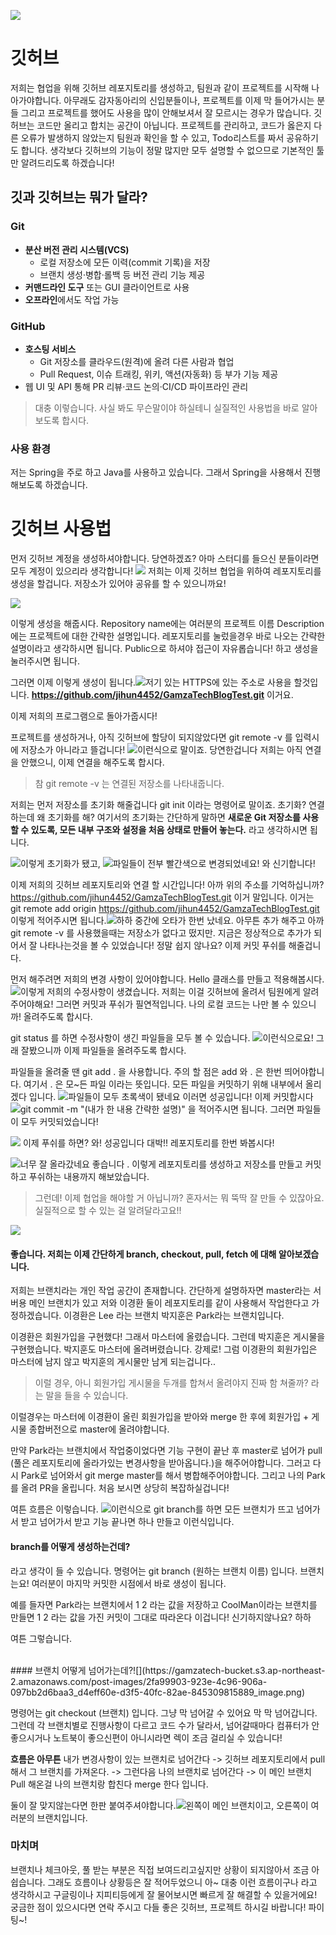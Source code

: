 ![](https://gamzatech-bucket.s3.ap-northeast-2.amazonaws.com/post-images/8d211878-c2fe-4f4c-a17e-6e21a5853133_63993e74-2b0b-4b1c-978b-0b4aafaf3192_image.png)

# 깃허브

저희는 협업을 위해 깃허브 레포지토리를 생성하고, 팀원과 같이 프로젝트를 시작해 나아가야합니다.
아무래도 감자동아리의 신입분들이나, 프로젝트를 이제 막 들어가시는 분들 그리고 프로젝트를 했어도 사용을 많이 안해보셔서 잘 모르시는 경우가 많습니다.
깃허브는 코드만 올리고 합치는 공간이 아닙니다. 프로젝트를 관리하고, 코드가 옳은지 다른 오류가 발생하지 않았는지 팀원과 확인을 할 수 있고,
Todo리스트를 짜서 공유하기도 합니다. 생각보다 깃허브의 기능이 정말 많지만 모두 설명할 수 없으므로 기본적인 툴만 알려드리도록 하겠습니다!

## 깃과 깃허브는 뭐가 달라?

### Git

* **분산 버전 관리 시스템(VCS)**
    * 로컬 저장소에 모든 이력(commit 기록)을 저장
    * 브랜치 생성·병합·롤백 등 버전 관리 기능 제공
* **커맨드라인 도구** 또는 GUI 클라이언트로 사용
* **오프라인**에서도 작업 가능

### GitHub

* **호스팅 서비스**
    * Git 저장소를 클라우드(원격)에 올려 다른 사람과 협업
    * Pull Request, 이슈 트래킹, 위키, 액션(자동화) 등 부가 기능 제공
* 웹 UI 및 API 통해 PR 리뷰·코드 논의·CI/CD 파이프라인 관리

> 대충 이렇습니다. 사실 봐도 무슨말이야 하실테니 실질적인 사용법을 바로 알아보도록 합시다.

### 사용 환경

저는 Spring을 주로 하고 Java를 사용하고 있습니다. 그래서 Spring을 사용해서 진행해보도록 하겠습니다.

# 깃허브 사용법

먼저 깃허브 계정을 생성하셔야합니다. 당연하겠죠? 아마 스터디를 들으신 분들이라면 모두 계정이 있으리라 생각합니다!
![](https://gamzatech-bucket.s3.ap-northeast-2.amazonaws.com/post-images/b9344861-1047-47d9-8bfb-5f8e76f46496_c03ac372-7aa5-42a5-9489-9c8d8948766c_image.png)
저희는 이제 깃허브 협업을 위하여 레포지토리를 생성을 할겁니다. 저장소가 있어야 공유를 할 수 있으니까요!

![](https://gamzatech-bucket.s3.ap-northeast-2.amazonaws.com/post-images/239afd0b-0ce5-42c1-bdb8-4eeeb3ae6a1e_4f6b5623-65e1-4601-8039-eaa8f3cb58cf_image.png)

이렇게 생성을 해줍시다. Repository name에는 여러분의 프로젝트 이름
Description에는 프로젝트에 대한 간략한 설명입니다. 레포지토리를 눌렀을경우 바로 나오는 간략한 설명이라고 생각하시면 됩니다.
Public으로 하셔야 접근이 자유롭습니다! 하고 생성을 눌러주시면 됩니다.

그러면 이제 이렇게 생성이 됩니다.![](https://gamzatech-bucket.s3.ap-northeast-2.amazonaws.com/post-images/b610ddf9-77c1-4ab8-b90d-9c8ebe737128_011f8739-ec32-4747-97dc-382f04e0d6ac_image.png)저기 있는 HTTPS에 있는 주소로 사용을 할것입니다.
**https://github.com/jihun4452/GamzaTechBlogTest.git** 이거요.

이제 저희의 프로그램으로 돌아가줍시다!

프로젝트를 생성하거나, 아직 깃허브에 할당이 되지않았다면 git remote -v 를 입력시에 저장소가 아니라고 뜰겁니다!
![](https://gamzatech-bucket.s3.ap-northeast-2.amazonaws.com/post-images/498a515c-4337-4067-89e7-e4098e38eb19_55853d72-a9bf-4412-973a-ef07e067ff27_image.png)이런식으로 말이죠. 당연한겁니다 저희는 아직 연결을 안했으니, 이제 연결을 해주도록 합시다.

> 참 git remote -v 는 연결된 저장소를 나타내줍니다.

저희는 먼저 저장소를 초기화 해줄겁니다 git init 이라는 명령어로 말이죠. 초기화? 연결하는데 왜 초기화를 해?
여기서의 초기화는 간단하게 말하면 **새로운 Git 저장소를 사용할 수 있도록, 모든 내부 구조와 설정을 처음 상태로 만들어 놓는다.** 라고 생각하시면 됩니다.

![](https://gamzatech-bucket.s3.ap-northeast-2.amazonaws.com/post-images/bae4c25a-4001-48c3-a8ff-8c68a44b8eb4_3ffa86b1-e402-4479-99d3-f7eb020d75b5_image.png)이렇게 초기화가 됐고, ![](https://gamzatech-bucket.s3.ap-northeast-2.amazonaws.com/post-images/b1aac0e7-7ef0-4972-9e05-0ae2ac60ee24_9fbd8f22-847b-443a-98eb-3d9f6758f905_image.png)파일들이 전부 빨간색으로 변경되었네요! 와 신기합니다!

이제 저희의 깃허브 레포지토리와 연결 할 시간입니다! 아까 위의 주소를 기억하십니까? https://github.com/jihun4452/GamzaTechBlogTest.git 이거 말입니다.
이거는 git remote add origin https://github.com/jihun4452/GamzaTechBlogTest.git 이렇게 적어주시면 됩니다.![](https://gamzatech-bucket.s3.ap-northeast-2.amazonaws.com/post-images/7421d856-5c00-469a-812b-745ff4d604ff_0c1f6936-5be8-4a04-9b15-629257790a03_image.png)하하 중간에 오타가 한번 났네요. 아무튼 추가 해주고 아까 git remote -v 를 사용했을때는 저장소가 없다고 떴지만. 지금은 정상적으로 추가가 되어서
잘 나타나는것을 볼 수 있었습니다! 정말 쉽지 않나요? 이제 커밋 푸쉬를 해줄겁니다.

먼저 해주려면 저희의 변경 사항이 있어야합니다. Hello 클래스를 만들고 적용해봅시다. ![](https://gamzatech-bucket.s3.ap-northeast-2.amazonaws.com/post-images/88f5378d-a7c5-459c-8e32-6ea91cb1dd10_5fd23813-3401-4785-9b06-a7d629a733a5_image.png)이렇게 저희의 수정사항이 생겼습니다. 저희는 이걸 깃허브에 올려서 팀원에게 알려주어야해요! 그러면 커밋과 푸쉬가 필연적입니다.
나의 로컬 코드는 나만 볼 수 있으니까! 올려주도록 합시다.

git status 를 하면 수정사항이 생긴 파일들을 모두 볼 수 있습니다.
![](https://gamzatech-bucket.s3.ap-northeast-2.amazonaws.com/post-images/df768a6d-9d2c-48b1-a74c-3a9a4b1bd223_cd8f0eb8-caf6-46bd-b5b6-2535e24e2197_image.png)이런식으로요! 그래 잘봤으니까 이제 파일들을 올려주도록 합시다.

파일들을 올려줄 땐 git add . 을 사용합니다. 주의 할 점은 add 와 . 은 한번 띄어야합니다. 여기서 . 은 모\~든 파일 이라는 뜻입니다. 모든 파일을 커밋하기 위해 내부에서 올리겠다 입니다.
![](https://gamzatech-bucket.s3.ap-northeast-2.amazonaws.com/post-images/32c7d724-8eb5-401f-bbc6-ef318f92d6d4_00263d66-6cef-4a6f-9ae5-3888ad017433_image.png)파일들이 모두 초록색이 됐네요 이러면 성공입니다! 이제 커밋합시다
![](https://gamzatech-bucket.s3.ap-northeast-2.amazonaws.com/post-images/3b1ba539-f6a9-488e-a640-f4ec46b6f781_96d6cbb7-7a2e-4d16-a20d-e1e5e17b15d1_image.png)git commit -m "(내가 한 내용 간략한 설명)" 을 적어주시면 됩니다. 그러면 파일들이 모두 커밋되었습니다!

![](https://gamzatech-bucket.s3.ap-northeast-2.amazonaws.com/post-images/cb547a0c-f000-4cbb-a87b-7cd2093cc511_ef503531-ad64-438e-a93e-e67f40b034b7_image.png)
이제 푸쉬를 하면? 와! 성공입니다 대박!! 레포지토리를 한번 봐봅시다!

![](https://gamzatech-bucket.s3.ap-northeast-2.amazonaws.com/post-images/e72dc89f-355c-45e4-b7eb-dad149de0fa2_e8a4eb75-99eb-4ce6-9d77-a16712680dfd_image.png)너무 잘 올라갔네요 좋습니다 . 이렇게 레포지토리를 생성하고 저장소를 만들고 커밋하고 푸쉬하는 내용까지 해보았습니다.

> 그런데! 이제 협업을 해야할 거 아닙니까? 혼자서는 뭐 뚝딱 잘 만들 수 있잖아요.
> 실질적으로 할 수 있는 걸 알려달라고요!!

![](https://gamzatech-bucket.s3.ap-northeast-2.amazonaws.com/post-images/bfdff7df-49f8-4621-966d-47234bc6966d_5a903750-6d5d-4cec-bcc9-44808402589e_image.png)

#### 좋습니다. 저희는 이제 간단하게 branch, checkout, pull, fetch 에 대해 알아보겠습니다.

저희는 브랜치라는 개인 작업 공간이 존재합니다. 간단하게 설명하자면 master라는 서버용 메인 브랜치가 있고 저와 이경환 둘이 레포지토리를 같이 사용해서 작업한다고 가정하겠습니다.
이경환은 Lee 라는 브랜치
박지훈은 Park라는 브랜치입니다.

이경환은 회원가입을 구현했다! 그래서 마스터에 올렸습니다. 그런데 박지훈은 게시물을 구현했습니다. 박지훈도 마스터에 올려버렸습니다. 강제로!
그럼 이경환의 회원가입은 마스터에 남지 않고 박지훈의 게시물만 남게 되는겁니다..

> 이럴 경우, 아니 회원가입 게시물을 두개를 합쳐서 올려야지 진짜 함 쳐줄까? 라는 말을 들을 수 있습니다.

이럴경우는 마스터에 이경환이 올린 회원가입을 받아와 merge 한 후에 회원가입 + 게시물 종합버전으로 master에 올려야합니다.

만약 Park라는 브랜치에서 작업중이었다면 기능 구현이 끝난 후 master로 넘어가 pull (풀은 레포지토리에 올라가있는 변경사항을 받아옵니다.)을 해주어야합니다.
그러고 다시 Park로 넘어와서 git merge master를 해서 병합해주어야합니다. 그리고 나의 Park를 올려 PR을 올립니다. 처음 보시면 상당히 복잡하실겁니다!

여튼 흐름은 이렇습니다.
![](https://gamzatech-bucket.s3.ap-northeast-2.amazonaws.com/post-images/06d4c55e-5d6c-4dd3-94ac-5269ba1ff372_a764d9c4-4487-4281-b287-02e2d862391a_image.png)이런식으로 git branch를 하면 모든 브랜치가 뜨고 넘어가서 받고 넘어가서 받고 기능 끝나면 하나 만들고 이런식입니다.

#### branch를 어떻게 생성하는건데?

라고 생각이 들 수 있습니다. 명령어는 git branch (원하는 브랜치 이름) 입니다.
브랜치는요! 여러분이 마지막 커밋한 시점에서 바로 생성이 됩니다.

예를 들자면 Park라는 브랜치에서 1 2 라는 값을 저장하고 CoolMan이라는 브랜치를 만들면 1 2 라는 값을 가진 커밋이 그대로 따라온다 이겁니다! 신기하지않나요? 하하

여튼 그렇습니다.

<br>
#### 브랜치 어떻게 넘어가는데?![](https://gamzatech-bucket.s3.ap-northeast-2.amazonaws.com/post-images/2fa99903-923e-4c96-906a-097bb2d6baa3_d4eff60e-d3f5-40fc-82ae-845309815889_image.png)

명령어는 git checkout (브랜치) 입니다. 그냥 막 넘어갈 수 있어요 막 막 넘어갑니다.
그런데 각 브랜치별로 진행사항이 다르고 코드 수가 달라서, 넘어갈때마다 컴퓨터가 안좋으시거나 노트북이 좋으신편이 아니시라면 렉이 조금 걸리실 수 있습니다!

**흐름은 아무튼**
내가 변경사항이 있는 브랜치로 넘어간다 -> 깃허브 레포지토리에서 pull해서 그 브랜치를 가져온다. -> 그런다음 나의 브랜치로 넘어간다
-> 이 메인 브랜치 Pull 해온걸 나의 브랜치랑 합친다 merge 한다 입니다.

둘이 잘 맞지않는다면 한판 붙여주셔야합니다.![](https://gamzatech-bucket.s3.ap-northeast-2.amazonaws.com/post-images/b80ba03f-e13e-4ead-88ff-7d770e17c298_38b32811-2ad7-480a-aa3f-24c4a9acf072_image.png)왼쪽이 메인 브랜치이고, 오른쪽이 여러분의 브랜치입니다.

### 마치며

브랜치나 체크아웃, 풀 받는 부분은 직접 보여드리고싶지만 상황이 되지않아서 조금 아쉽습니다. 그래도 흐름이나 상황등은 잘 적어두었으니 아\~ 대충 이런 흐름이구나
라고 생각하시고 구글링이나 지피티등에게 잘 물어보시면 빠르게 잘 해결할 수 있을거에요! 궁금한 점이 있으시다면 연락 주시고 
다들 좋은 깃허브, 프로젝트 하시길 바랍니다! 파이팅\~!